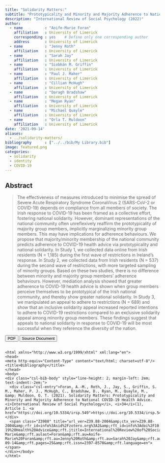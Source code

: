 ```yaml
---
title: "Solidarity Matters:"
subtitle: "Prototypicality and Minority and Majority Adherence to National COVID-19 Health Advice"
description: "International Review of Social Psychology (2022)"
author: 
  - name          : "Aoife-Marie Foran"
    affiliation   : University of Limerick
    corresponding : yes    # Define only one corresponding author
    address       : University of Limerick
  - name          : "Jenny Roth"
    affiliation   : University of Limerick
  - name          : "Sarah Jay"
    affiliation   : University of Limerick
  - name          : "Siobhán M. Griffin"
    affiliation   : University of Limerick
  - name          : "Paul J. Maher"
    affiliation   : University of Limerick
  - name          : "Cillian McHugh"
    affiliation   : University of Limerick
  - name          : "Daragh Bradshaw"
    affiliation   : University of Limerick
  - name          : "Megan Ryan"
    affiliation   : University of Limerick
  - name          : "Michael Quayle"
    affiliation   : University of Limerick
  - name          : "Orla T. Muldoon"
    affiliation   : University of Limerick
date: '2021-09-14'
aliases:   
  - ../solidarity-matters/
bibliography      : ["../../bib/My Library.bib"]
image: featured.png
categories: 
  - solidarity
  - identity
  - COVID-19
---
```


## Abstract

>The effectiveness of measures introduced to minimise the spread of Severe Acute Respiratory Syndrome CoronaVirus 2 (SARS-CoV-2 or COVID-19) depends on compliance from all members of society. The Irish response to COVID-19 has been framed as a collective effort, fostering national solidarity. However, dominant representations of the national community often unreflexively reaffirm the prototypicality of majority group members, implicitly marginalizing minority group members. This may have implications for adherence behaviours. We propose that majority/minority membership of the national community predicts adherence to COVID-19 health advice via prototypicality and national solidarity. In Study 1, we collected data online from Irish residents (N = 1,185) during the first wave of restrictions in Ireland’s response. In Study 2, we collected data from Irish residents (N = 537) during the second wave of restrictions, with more targeted sampling of minority groups. Based on these two studies, there is no difference between minority and majority group members’ adherence behaviours. However, mediation analysis showed that greater adherence to COVID-19 health advice is shown when group members perceive themselves to be prototypical of the Irish national community, and thereby show greater national solidarity. In Study 3, we manipulated an appeal to adhere to restrictions (N = 689) and show that an inclusive solidarity appeal increased reported intentions to adhere to COVID-19 restrictions compared to an exclusive solidarity appeal among minority group members. These findings suggest that appeals to national solidarity in response to COVID-19 will be most successful when they reference the diversity of the nation.





<button type="button" class="btn btn-primary btn-sm" onclick="window.open('https://raw.githubusercontent.com/cillianmiltown/website_quarto/main/publications/solidarity-matters/solidarity-matters.pdf');" data-inline="true" >PDF</button>
<button type="button" class="btn btn-primary btn-sm" onclick="window.open('https://rips-irsp.com/articles/10.5334/irsp.549')" >Source Document</button>


```{=html}

<html xmlns="http://www.w3.org/1999/xhtml" xml:lang="en">
<head>
<meta http-equiv="Content-Type" content="text/html; charset=utf-8"/>
<title>Bibliography</title>
</head>
<body>
<div class="csl-bib-body" style="line-height: 2; margin-left: 2em; text-indent:-2em;">
  <div class="csl-entry">Foran, A.-M., Roth, J., Jay, S., Griffin, S. M., Maher, P. J., McHugh, C., Bradshaw, D., Ryan, M., Quayle, M., &amp; Muldoon, O. T. (2021). Solidarity Matters: Prototypicality and Minority and Majority Adherence to National COVID-19 Health Advice. <i>International Review of Social Psychology</i>, <i>34</i>(1), Article 1. <a href="https://doi.org/10.5334/irsp.549">https://doi.org/10.5334/irsp.549</a></div>
  <span class="Z3988" title="url_ver=Z39.88-2004&amp;ctx_ver=Z39.88-2004&amp;rfr_id=info%3Asid%2Fzotero.org%3A2&amp;rft_id=info%3Adoi%2F10.5334%2Firsp.549&amp;rft_val_fmt=info%3Aofi%2Ffmt%3Akev%3Amtx%3Ajournal&amp;rft.genre=article&amp;rft.atitle=Solidarity%20Matters%3A%20Prototypicality%20and%20Minority%20and%20Majority%20Adherence%20to%20National%20COVID-19%20Health%20Advice&amp;rft.jtitle=International%20Review%20of%20Social%20Psychology&amp;rft.volume=34&amp;rft.issue=1&amp;rft.aufirst=Aoife-Marie&amp;rft.aulast=Foran&amp;rft.au=Aoife-Marie%20Foran&amp;rft.au=Jenny%20Roth&amp;rft.au=Sarah%20Jay&amp;rft.au=Siobhan%20M.%20Griffin&amp;rft.au=Paul%20J.%20Maher&amp;rft.au=Cillian%20McHugh&amp;rft.au=Daragh%20Bradshaw&amp;rft.au=Megan%20Ryan&amp;rft.au=Michael%20Quayle&amp;rft.au=Orla%20T.%20Muldoon&amp;rft.date=2021-09-14&amp;rft.pages=25&amp;rft.issn=2397-8570&amp;rft.language=en"></span>
</div></body>
</html>

```

